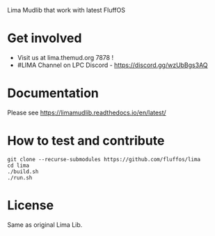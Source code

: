Lima Mudlib that work with latest FluffOS

# Get involved
- Visit us at lima.themud.org 7878 !
- #LIMA Channel on LPC Discord - https://discord.gg/wzUbBgs3AQ

# Documentation
Please see https://limamudlib.readthedocs.io/en/latest/

# How to test and contribute
```
git clone --recurse-submodules https://github.com/fluffos/lima
cd lima
./build.sh
./run.sh
```

# License
Same as original Lima Lib.
